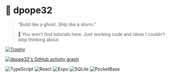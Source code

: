 # 🧠 dpope32

> “Build like a ghost. Ship like a storm.”

> 📍 You won’t find tutorials here. Just working code and ideas I couldn't stop thinking about.

[![Trophy](https://github-profile-trophy.vercel.app/?username=dpope32&theme=chalk&column=-1)](https://github.com/ryo-ma/github-profile-trophy)


[![dpope32's GitHub activity graph](https://github-readme-activity-graph.vercel.app/graph?username=dpope32&theme=github-compact&hide_border=true)](https://github.com/Ashutosh00710/github-readme-activity-graph)

![TypeScript](https://img.shields.io/badge/-TypeScript-3178c6?style=for-the-badge&logo=typescript&logoColor=white)
![React](https://img.shields.io/badge/-React-61DAFB?style=for-the-badge&logo=react&logoColor=black)
![Expo](https://img.shields.io/badge/-Expo-000020?style=for-the-badge&logo=expo)
![SQLite](https://img.shields.io/badge/-SQLite-003B57?style=for-the-badge&logo=sqlite)
![PocketBase](https://img.shields.io/badge/-PocketBase-1E1E1E?style=for-the-badge&logo=data:image/svg+xml;base64,...)
